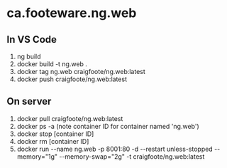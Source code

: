 # ca.footeware.ng.web

## In VS Code

1. ng build
1. docker build -t ng.web .
1. docker tag ng.web craigfoote/ng.web:latest
1. docker push craigfoote/ng.web:latest

## On server

1. docker pull craigfoote/ng.web:latest
1. docker ps -a (note container ID for container named 'ng.web')
1. docker stop [container ID]
1. docker rm [container ID]
1. docker run --name ng.web -p 8001:80 -d --restart unless-stopped --memory="1g" --memory-swap="2g" -t craigfoote/ng.web:latest
